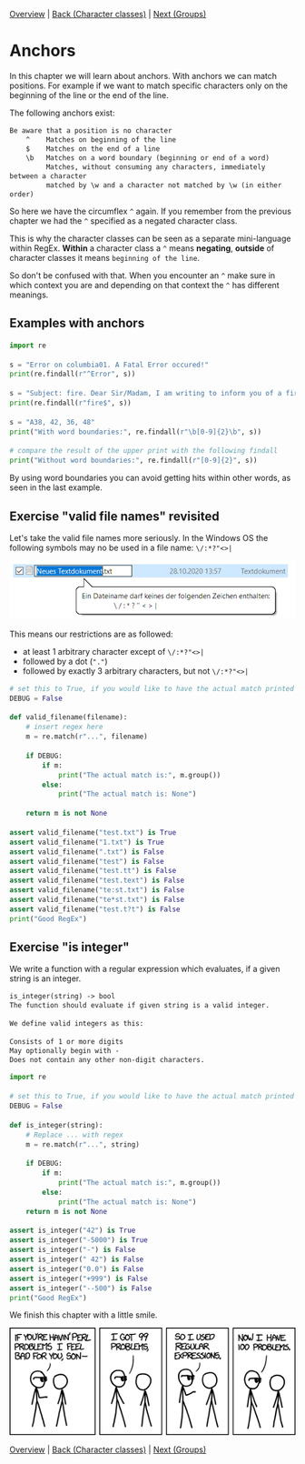 [Overview](./overview.md) | [Back (Character classes)](./char_classes.md) | [Next (Groups)](./groups.md) 

# Anchors

In this chapter we will learn about anchors. With anchors we can match positions. For example if we want to match specific characters only on the beginning of the line or the end of the line.

The following anchors exist:

    Be aware that a position is no character
        ^    Matches on beginning of the line
        $    Matches on the end of a line
        \b   Matches on a word boundary (beginning or end of a word)
             Matches, without consuming any characters, immediately between a character 
             matched by \w and a character not matched by \w (in either order)

So here we have the circumflex `^` again. If you remember from the previous chapter we had the `^` specified as a negated character class. 

This is why the character classes can be seen as a separate mini-language within RegEx. **Within** a character class a `^` means **negating**, **outside** of character classes it means `beginning of the line`.

So don't be confused with that. When you encounter an `^` make sure in which context you are and depending on that context the `^` has different meanings.

## Examples with anchors
```python
import re

s = "Error on columbia01. A Fatal Error occured!"
print(re.findall(r"^Error", s))

s = "Subject: fire. Dear Sir/Madam, I am writing to inform you of a fire"
print(re.findall(r"fire$", s))

s = "A38, 42, 36, 48"
print("With word boundaries:", re.findall(r"\b[0-9]{2}\b", s))

# compare the result of the upper print with the following findall
print("Without word boundaries:", re.findall(r"[0-9]{2}", s))
```

By using word boundaries you can avoid getting hits within other words, as seen in the last example. 

## Exercise "valid file names" revisited

Let's take the valid file names more seriously. In the Windows OS the following symbols may no be used in a file name: `\/:*?"<>|`

![Windows valid filenames](ressources/filename.png "Windows valid filename")

This means our restrictions are as followed:

- at least 1 arbitrary character except of  `\/:*?"<>|`
- followed by a dot (`"."`)
- followed by exactly 3 arbitrary characters, but not `\/:*?"<>|` 

```python
# set this to True, if you would like to have the actual match printed
DEBUG = False

def valid_filename(filename):
    # insert regex here
    m = re.match(r"...", filename)

    if DEBUG:
        if m: 
            print("The actual match is:", m.group())
        else: 
            print("The actual match is: None")

    return m is not None

assert valid_filename("test.txt") is True
assert valid_filename("1.txt") is True
assert valid_filename(".txt") is False
assert valid_filename("test") is False
assert valid_filename("test.tt") is False
assert valid_filename("test.text") is False
assert valid_filename("te:st.txt") is False
assert valid_filename("te*st.txt") is False
assert valid_filename("test.t?t") is False
print("Good RegEx")
```

## Exercise "is integer"

We write a function with a regular expression which evaluates, if a given string is an integer. 

    is_integer(string) -> bool
    The function should evaluate if given string is a valid integer. 

    We define valid integers as this:

    Consists of 1 or more digits
    May optionally begin with -
    Does not contain any other non-digit characters.

```python
import re

# set this to True, if you would like to have the actual match printed
DEBUG = False

def is_integer(string):
    # Replace ... with regex
    m = re.match(r"...", string)

    if DEBUG:
        if m: 
            print("The actual match is:", m.group())
        else: 
            print("The actual match is: None")
    return m is not None

assert is_integer("42") is True
assert is_integer("-5000") is True
assert is_integer("-") is False
assert is_integer(" 42") is False
assert is_integer("0.0") is False
assert is_integer("+999") is False
assert is_integer("--500") is False
print("Good RegEx")
```

We finish this chapter with a little smile.

![Problems](ressources/perl_problems.png "Perl problems")

[Overview](./overview.md) | [Back (Character classes)](./char_classes.md) | [Next (Groups)](./groups.md) 

<!-- Solution valid filenames:  r'^[^\\/*:?"<>|]+\.[^\\/*:?"<>|]{3}$' -->